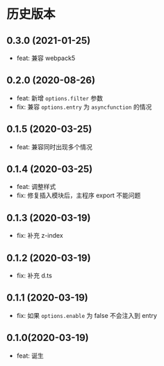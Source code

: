 # 历史版本

## 0.3.0 (2021-01-25)
* feat: 兼容 webpack5
## 0.2.0 (2020-08-26)
* feat: 新增 `options.filter` 参数
* fix: 兼容 `options.entry` 为 `asyncfunction` 的情况

## 0.1.5 (2020-03-25)
* feat: 兼容同时出现多个情况

## 0.1.4 (2020-03-25)
* feat: 调整样式
* fix: 修复插入模块后，主程序 export 不能问题

## 0.1.3 (2020-03-19)
* fix: 补充 z-index
## 0.1.2 (2020-03-19)
* fix: 补充 d.ts
## 0.1.1 (2020-03-19)
* fix: 如果 `options.enable` 为 false 不会注入到 entry 

## 0.1.0(2020-03-19)
* feat: 诞生